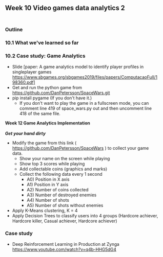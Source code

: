 ## Week 10 Video games data analytics 2</br></br>
### Outline </br>

### 10.1 What we've learned so far </br>

### 10.2 Case study: Game Analytics
+ Slide [paper: A game analytics model to identify player profiles in singleplayer games https://www.sbgames.org/sbgames2019/files/papers/ComputacaoFull/198360.pdf] </br>
+ Get and run the python game from https://github.com/DanPetersson/SpaceWars.git
+ pip install pygame (If you don't have it.)
    - If you don't want to play the game in a fullscreen mode, you can comment line 419 of space_wars.py out and then uncomment line 418 of the same file.

**Week 12 Game Analytics Implementation** </br></br>
***Get your hand dirty*** </br>

- Modify the game from this link ( https://github.com/DanPetersson/SpaceWars ) to collect your game data.
  - Show your name on the screen while playing
  - Show top 3 scores while playing
  - Add collectable coins (graphics and marks)
  - Collect the following data every 1 second
    - A0) Position in X axis
    - A1) Position in Y axis
    - A2) Number of coins collected
    - A3) Number of destroyed enemies
    - A4) Number of shots
    - A5) Number of shots without enemies
- Apply K-Means clustering, K = 4
- Apply Decision Trees to classify users into 4 groups (Hardcore achiever, Hardcore killer, Casual achiever, Hardcore achiever)

### Case study
+ Deep Reinforcement Learning in Production at Zynga https://www.youtube.com/watch?v=q4b-HHG5dG4
